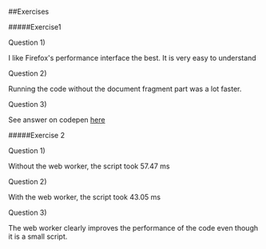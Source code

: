 ##Exercises

#####Exercise1

Question 1)

I like Firefox's performance interface the best. It is very easy to understand

Question 2)

Running the code without the document fragment part was a lot faster.

Question 3)

See answer on codepen [here](https://codepen.io/imanuelgittens/pen/jmYjdj)

#####Exercise 2

Question 1)

Without the web worker, the script took 57.47 ms

Question 2)

With the web worker, the script took 43.05 ms

Question 3)

The web worker clearly improves the performance of the code even though it is a small script. 

